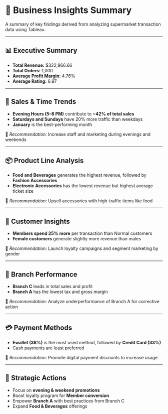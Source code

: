 ﻿# 📌 Business Insights Summary

A summary of key findings derived from analyzing supermarket transaction data using Tableau.

---

## 📊 Executive Summary

- **Total Revenue:** $322,966.66  
- **Total Orders:** 1,000  
- **Average Profit Margin:** 4.76%  
- **Average Rating:** 6.97

---

## 🧾 Sales & Time Trends

- **Evening Hours (5–8 PM)** contribute to **~42% of total sales**
- **Saturdays and Sundays** have 20% more traffic than weekdays
- **January** is the best-performing month

📌 *Recommendation:* Increase staff and marketing during evenings and weekends

---

## 📦 Product Line Analysis

- **Food and Beverages** generates the highest revenue, followed by **Fashion Accessories**
- **Electronic Accessories** has the lowest revenue but highest average ticket size

📌 *Recommendation:* Upsell accessories with high-traffic items like food

---

## 👥 Customer Insights

- **Members spend 25% more** per transaction than Normal customers
- **Female customers** generate slightly more revenue than males

📌 *Recommendation:* Launch loyalty campaigns and segment marketing by gender

---

## 🏢 Branch Performance

- **Branch C** leads in total sales and profit
- **Branch A** has the lowest tax and gross margin

📌 *Recommendation:* Analyze underperformance of Branch A for corrective action

---

## 💳 Payment Methods

- **Ewallet (38%)** is the most used method, followed by **Credit Card (33%)**
- Cash payments are least preferred

📌 *Recommendation:* Promote digital payment discounts to increase usage

---

## 📌 Strategic Actions

- Focus on **evening & weekend promotions**
- Boost loyalty program for **Member conversion**
- Empower **Branch A** with best practices from Branch C
- Expand **Food & Beverages** offerings

